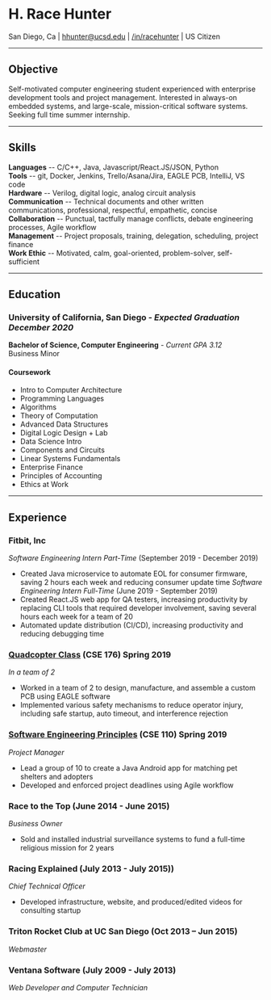 # H. Race Hunter
San Diego, Ca | hhunter@ucsd.edu | [/in/racehunter](https://www.linkedin.com/in/racehunter/) | US Citizen

---

## Objective
Self-motivated computer engineering student experienced with enterprise development tools and project management. Interested in always-on embedded systems, and large-scale, mission-critical software systems. Seeking full time summer internship.

---

## Skills
**Languages** -- C/C++, Java, Javascript/React.JS/JSON, Python   
**Tools** -- git, Docker, Jenkins, Trello/Asana/Jira, EAGLE PCB, IntelliJ, VS code  
**Hardware** -- Verilog, digital logic, analog circuit analysis  
**Communication**  -- Technical documents and other written communications, professional, respectful, empathetic, concise  
**Collaboration** -- Punctual, tactfully manage conflicts, debate engineering processes, Agile workflow  
**Management** -- Project proposals, training, delegation, scheduling, project finance  
**Work Ethic** -- Motivated, calm, goal-oriented, problem-solver, self-sufficient

---

## Education
### University of California, San Diego - *Expected Graduation December 2020*
**Bachelor of Science, Computer Engineering** - *Current GPA 3.12*  
Business Minor  


#### Coursework
* Intro to Computer Architecture
* Programming Languages
* Algorithms
* Theory of Computation
* Advanced Data Structures
* Digital Logic Design + Lab
* Data Science Intro
* Components and Circuits
* Linear Systems Fundamentals
* Enterprise Finance
* Principles of Accounting
* Ethics at Work

---

## Experience
### **Fitbit, Inc**
*Software Engineering Intern Part-Time* (September 2019 - December 2019)
* Created Java microservice to automate EOL for consumer firmware, saving 2 hours each week and reducing consumer update time
*Software Engineering Intern Full-Time* (June 2019 - September 2019)
* Created React.JS web app for QA testers, increasing productivity by replacing CLI tools that required developer involvement, saving several hours each week for a team of 20
* Automated update distribution (CI/CD), increasing productivity and reducing debugging time 


### **[Quadcopter Class](./Coursework/Quadcopter/)** (CSE 176) Spring 2019  
*In a team of 2*

* Worked in a team of 2 to design, manufacture, and assemble a custom PCB using EAGLE software
* Implemented various safety mechanisms to reduce operator injury, including safe startup, auto timeout, and interference rejection



### **[Software Engineering Principles](./Coursework/NERDs%20Documents)** (CSE 110) Spring 2019
*Project Manager*
* Lead a group of 10 to create a Java Android app for matching pet shelters and adopters
* Developed and enforced project deadlines using Agile workflow



### **Race to the Top** (June 2014 - June 2015)
*Business Owner*
* Sold and installed industrial surveillance systems to fund a full-time religious mission for 2 years


### **Racing Explained** (July 2013 - July 2015))
*Chief Technical Officer*
* Developed infrastructure, website, and produced/edited videos for consulting startup

### **Triton Rocket Club** at UC San Diego (Oct 2013 – Jun 2015)
*Webmaster*

### **Ventana Software** (July 2009 - July 2013)
*Web Developer and Computer Technician*

